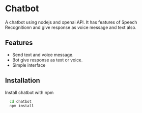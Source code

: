 
# Chatbot

A chatbot using nodejs and openai API. It has features of Speech Recognitionn and give response as voice message and text also.




## Features

- Send text and voice message.
- Bot give response as text or voice.
- Simple interface



## Installation

Install chatbot with npm

```bash
  cd chatbot
  npm install
```
    
